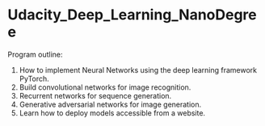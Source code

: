 # Udacity_Deep_Learning_NanoDegree

Program outline:

1. How to implement Neural Networks using the deep learning framework PyTorch.
2. Build convolutional networks for image recognition.
3. Recurrent networks for sequence generation.
4. Generative adversarial networks for image generation.
5. Learn how to deploy models accessible from a website.
